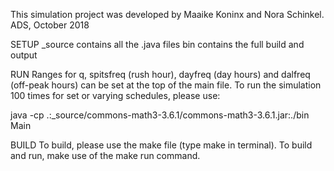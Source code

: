 This simulation project was developed by Maaike Koninx and Nora Schinkel.
ADS, October 2018

SETUP
_source contains all the .java files
bin contains the full build and output 

RUN
Ranges for q, spitsfreq (rush hour), dayfreq (day hours) and dalfreq (off-peak hours) can be set at the top of the main file.
To run the simulation 100 times for set or varying schedules, please use:

java -cp .:_source/commons-math3-3.6.1/commons-math3-3.6.1.jar:./bin Main

BUILD
To build, please use the make file (type make in terminal). To build and run, make use of the make run command.